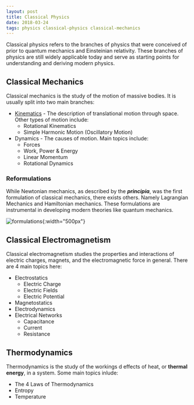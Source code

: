 ```yaml
---
layout: post
title: Classical Physics
date: 2018-03-24
tags: physics classical-physics classical-mechanics
---
```

Classical physics refers to the branches of physics that were conceived of prior to quantum mechanics and Einsteinian relativity. These branches of physics are still widely applicable today and serve as starting points for understanding and deriving modern physics.

## Classical Mechanics
Classical mechanics is the study of the motion of massive bodies. It is usually split into two main branches:

- [Kinematics](/kinematics) - The description of translational motion through space. Other types of motion include:
  - Rotational Kinematics
  - Simple Harmonic Motion (Oscillatory Motion)
- Dynamics - The causes of motion. Main topics include:
  - Forces
  - Work, Power & Energy
  - Linear Momentum
  - Rotational Dynamics

### Reformulations
While Newtonian mechanics, as described by the ***principia***, was the first formulation of classical mechanics, there exists others. Namely Lagrangian Mechanics and Hamiltonian mechanics. These formulations are instrumental in developing modern theories like quantum mechanics.

![formulations](http://en.citizendium.org/images/thumb/f/f5/Classical_mechanics_timeline.PNG/800px-Classical_mechanics_timeline.PNG?style=centerme){:width="500px"}

<!--more-->

## Classical Electromagnetism
Classical electromagnetism studies the properties and interactions of electric charges, magnets, and the electromagnetic force in general. There are 4 main topics here:

- Electrostatics
  - Electric Charge
  - Electric Fields
  - Electric Potential
- Magnetostatics
- Electrodynamics
- Electrical Networks
  - Capacitance
  - Current
  - Resistance

## Thermodynamics
Thermodynamics is the study of the workings d effects of heat, or **thermal energy**, in a system. Some main topics inlude:

- The 4 Laws of Thermodynamics
- Entropy
- Temperature
